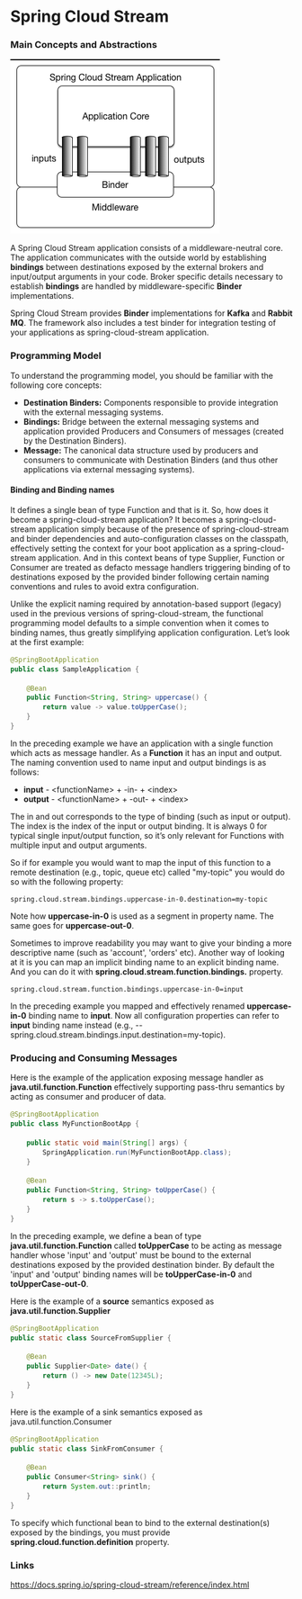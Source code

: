 # Spring Cloud Stream

### Main Concepts and Abstractions
![](../0-images/SCSt-with-binder.png)

A Spring Cloud Stream application consists of a middleware-neutral core. The application communicates with the outside world by establishing **bindings** between destinations exposed by the external brokers and input/output arguments in your code. Broker specific details necessary to establish **bindings** are handled by middleware-specific **Binder** implementations.

Spring Cloud Stream provides **Binder** implementations for **Kafka** and **Rabbit MQ**. The framework also includes a test binder for integration testing of your applications as spring-cloud-stream application.

### Programming Model
To understand the programming model, you should be familiar with the following core concepts:
* **Destination Binders:** Components responsible to provide integration with the external messaging systems.
* **Bindings:** Bridge between the external messaging systems and application provided Producers and Consumers of messages (created by the Destination Binders).
* **Message:** The canonical data structure used by producers and consumers to communicate with Destination Binders (and thus other applications via external messaging systems).

#### Binding and Binding names
It defines a single bean of type Function and that is it. So, how does it become a spring-cloud-stream application? It becomes a spring-cloud-stream application simply because of the presence of spring-cloud-stream and binder dependencies and auto-configuration classes on the classpath, effectively setting the context for your boot application as a spring-cloud-stream application. And in this context beans of type Supplier, Function or Consumer are treated as defacto message handlers triggering binding of to destinations exposed by the provided binder following certain naming conventions and rules to avoid extra configuration.

Unlike the explicit naming required by annotation-based support (legacy) used in the previous versions of spring-cloud-stream, the functional programming model defaults to a simple convention when it comes to binding names, thus greatly simplifying application configuration. Let’s look at the first example:
```java
@SpringBootApplication
public class SampleApplication {

	@Bean
	public Function<String, String> uppercase() {
	    return value -> value.toUpperCase();
	}
}
```
In the preceding example we have an application with a single function which acts as message handler. As a **Function** it has an input and output. The naming convention used to name input and output bindings is as follows:

* **input** - \<functionName> + -in- + \<index>
* **output** - \<functionName> + -out- + \<index>

The in and out corresponds to the type of binding (such as input or output). The index is the index of the input or output binding. It is always 0 for typical single input/output function, so it’s only relevant for Functions with multiple input and output arguments.

So if for example you would want to map the input of this function to a remote destination (e.g., topic, queue etc) called "my-topic" you would do so with the following property:
```
spring.cloud.stream.bindings.uppercase-in-0.destination=my-topic
```
Note how **uppercase-in-0** is used as a segment in property name. The same goes for **uppercase-out-0**.

Sometimes to improve readability you may want to give your binding a more descriptive name (such as 'account', 'orders' etc). Another way of looking at it is you can map an implicit binding name to an explicit binding name. And you can do it with **spring.cloud.stream.function.bindings.<binding-name>** property.
```
spring.cloud.stream.function.bindings.uppercase-in-0=input
```
In the preceding example you mapped and effectively renamed **uppercase-in-0** binding name to **input**. Now all configuration properties can refer to **input** binding name instead (e.g., --spring.cloud.stream.bindings.input.destination=my-topic).

### Producing and Consuming Messages
Here is the example of the application exposing message handler as **java.util.function.Function** effectively supporting pass-thru semantics by acting as consumer and producer of data.
```java
@SpringBootApplication
public class MyFunctionBootApp {

	public static void main(String[] args) {
		SpringApplication.run(MyFunctionBootApp.class);
	}

	@Bean
	public Function<String, String> toUpperCase() {
		return s -> s.toUpperCase();
	}
}
```
In the preceding example, we define a bean of type **java.util.function.Function** called **toUpperCase** to be acting as message handler whose 'input' and 'output' must be bound to the external destinations exposed by the provided destination binder. By default the 'input' and 'output' binding names will be **toUpperCase-in-0** and **toUpperCase-out-0**.

Here is the example of a **source** semantics exposed as **java.util.function.Supplier**
```java
@SpringBootApplication
public static class SourceFromSupplier {

	@Bean
	public Supplier<Date> date() {
		return () -> new Date(12345L);
	}
}
```
Here is the example of a sink semantics exposed as java.util.function.Consumer
```java
@SpringBootApplication
public static class SinkFromConsumer {

	@Bean
	public Consumer<String> sink() {
		return System.out::println;
	}
}
```

To specify which functional bean to bind to the external destination(s) exposed by the bindings, you must provide **spring.cloud.function.definition** property.

### Links
https://docs.spring.io/spring-cloud-stream/reference/index.html